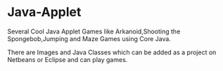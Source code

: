 # Java-Applet
Several Cool Java Applet Games like Arkanoid,Shooting the Spongebob,Jumping and Maze Games using Core Java.

There are Images and Java Classes which can be added as a project on Netbeans or Eclipse and can play games.
